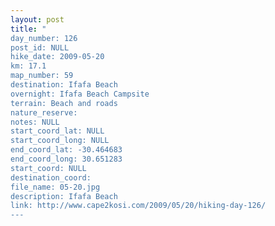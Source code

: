 ```yaml
---
layout: post
title: "
day_number: 126
post_id: NULL
hike_date: 2009-05-20
km: 17.1
map_number: 59
destination: Ifafa Beach
overnight: Ifafa Beach Campsite
terrain: Beach and roads
nature_reserve: 
notes: NULL
start_coord_lat: NULL
start_coord_long: NULL
end_coord_lat: -30.464683
end_coord_long: 30.651283
start_coord: NULL
destination_coord: 
file_name: 05-20.jpg
description: Ifafa Beach
link: http://www.cape2kosi.com/2009/05/20/hiking-day-126/
---
```

